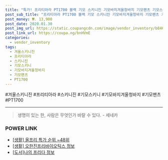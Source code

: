 ```yaml
--- 
title: "특가! 프리티아라 PT1700 블랙 기모 스키니진 기모바지겨울청바지 기모팬츠 기모스키니 겨울..." 
post_sub_title: "프리티아라 PT1700 블랙 기모 스키니진 기모바지겨울청바지 기모팬츠 기모스키니 겨울스키니진" 
post_money: ₩. 13,900 
post_date: 2020.01.30 
post_img_url: https://static.coupangcdn.com/image/vendor_inventory/b846/22aa170d5f8457eef7263617b70180dc63bdc09b43ec4b68dd44f7574138.jpg 
post_link_url: https://coupa.ng/bnHVmE 
categories: 
  - vendor_inventory 
tags: 
  - 겨울스키니진 
  - 프리티아라 
  - 스키니진 
  - 기모스키니 
  - 기모바지겨울청바지 
  - 기모팬츠 
  - PT1700 
--- 
```

  #겨울스키니진 #프리티아라 #스키니진 #기모스키니 #기모바지겨울청바지 #기모팬츠 #PT1700 
<hr> 

> 생명이 있는 한, 사람은 무엇인가 바랄 수 있다. - 세네카 


### POWER LINK

* <a href="https://blog.naver.com/sakai111/221788305564" target="_blank"> [생활] 올프리 특가 순위 ~48위</a>
* <a href="https://blog.naver.com/fasyy4321/221759486367" target="_blank"> [생활] 오한진프리바이오틱스 정보 </a>
* <a href="https://blog.naver.com/sakai111/221771231824" target="_blank">[도서]나의 프리다 정보</a>
